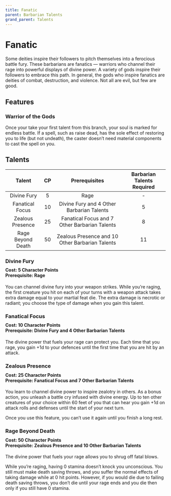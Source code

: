 ```yaml
---
title: Fanatic
parent: Barbarian Talents
grand_parent: Talents
---
```


# Fanatic
Some deities inspire their followers to pitch themselves into a ferocious battle fury. These barbarians are fanatics — warriors who channel their rage into powerful displays of divine power. A variety of gods inspire their followers to embrace this path. In general, the gods who inspire fanatics are deities of combat, destruction, and violence. Not all are evil, but few are good.

## Features

### Warrior of the Gods
Once your take your first talent from this branch, your soul is marked for endless battle. If a spell, such as raise dead, has the sole effect of restoring you to life (but not undeath), the caster doesn’t need material components to cast the spell on you.

## Talents

| Talent | CP | Prerequisites | Barbarian Talents Required |
|:------:|:--:|:-------------:|:--------------------------:|
| Divine Fury | 5  | Rage | - |
| Fanatical Focus | 10 | Divine Fury and 4 Other Barbarian Talents | 5 |
| Zealous Presence | 25 | Fanatical Focus and 7 Other Barbarian Talents | 8 |
| Rage Beyond Death | 50 | Zealous Presence and 10 Other Barbarian Talents | 11 |

### Divine Fury

<div style="margin-top:-10px;"></div>

#### **Cost:** 5 Character Points<br>**Prerequisite:** Rage
You can channel divine fury into your weapon strikes. While you’re raging, the first creature you hit on each of your turns with a weapon attack takes extra damage equal to your martial feat die. The extra damage is necrotic or radiant; you choose the type of damage when you gain this talent.

### Fanatical Focus

<div style="margin-top:-10px;"></div>

#### **Cost:** 10 Character Points<br>**Prerequisite:** Divine Fury and 4 Other Barbarian Talents
The divine power that fuels your rage can protect you. Each time that you rage, you gain +1d to your defences until the first time that you are hit by an attack.

### Zealous Presence

<div style="margin-top:-10px;"></div>

#### **Cost:** 25 Character Points<br>**Prerequisite:** Fanatical Focus and 7 Other Barbarian Talents
You learn to channel divine power to inspire zealotry in others. As a bonus action, you unleash a battle cry infused with divine energy. Up to ten other creatures of your choice within 60 feet of you that can hear you gain +1d on attack rolls and defenses until the start of your next turn.

Once you use this feature, you can’t use it again until you finish a long rest.

### Rage Beyond Death

<div style="margin-top:-10px;"></div>

#### **Cost:** 50 Character Points<br>**Prerequisite:** Zealous Presence and 10 Other Barbarian Talents
The divine power that fuels your rage allows you to shrug off fatal blows.

While you’re raging, having 0 stamina doesn’t knock you unconscious. You still must make death saving throws, and you suffer the normal effects of taking damage while at 0 hit points. However, if you would die due to failing death saving throws, you don’t die until your rage ends and you die then only if you still have 0 stamina.
